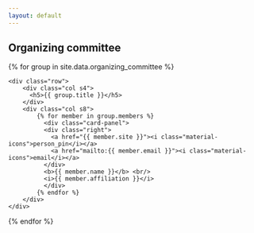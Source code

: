 ```yaml
---
layout: default
---
```



<div class="section">
  <h2>Organizing committee</h2>
  {% for group in site.data.organizing_committee %}

    <div class="row">
        <div class="col s4">
          <h5>{{ group.title }}</h5>
        </div>
        <div class="col s8">
            {% for member in group.members %}
              <div class="card-panel">
              <div class="right">
                <a href="{{ member.site }}"><i class="material-icons">person_pin</i></a>
                <a href="mailto:{{ member.email }}"><i class="material-icons">email</i></a>
              </div>
              <b>{{ member.name }}</b> <br/>
              <i>{{ member.affiliation }}</i>
              </div>
            {% endfor %}
        </div>
    </div>

  {% endfor %}

</div>
